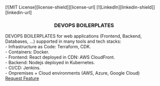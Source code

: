 <a name="readme-top"></a>
[![MIT License][license-shield]][license-url]
[![LinkedIn][linkedin-shield]][linkedin-url]
<br />
<div align="center">

  <h3 align="center">DEVOPS BOILERPLATES</h3>

  <p align="left">
    DEVOPS BOILERPLATES for web applications (Frontend, Backend, Databases, ...) supported in many tools and tech stacks: <br />
    - Infrastructure as Code: Terraform, CDK. <br />
    - Containers: Docker. <br />
    - Frontend: React deployed in CDN: AWS CloudFront. <br />
    - Backend: Nodejs deployed in Kubernetes. <br />
    - CI/CD: Jenkins. <br />
    - Onpremises + Cloud environments (AWS, Azure, Google Cloud) <br />
    <a href="https://github.com/hoan-pham-duy/devops-boilerplates/issues">Request Feature</a>
  </p>
</div>